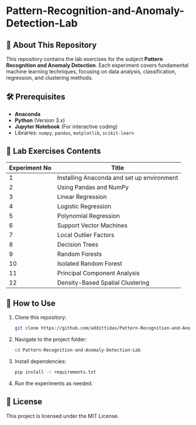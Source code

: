 # Pattern-Recognition-and-Anomaly-Detection-Lab

## 📌 About This Repository
This repository contains the lab exercises for the subject **Pattern Recognition and Anomaly Detection**. Each experiment covers fundamental machine learning techniques, focusing on data analysis, classification, regression, and clustering methods.

## 🛠️ Prerequisites
- **Anaconda** 
- **Python** (Version 3.x)
- **Jupyter Notebook** (For interactive coding)
- Libraries: `numpy`, `pandas`, `matplotlib`, `scikit-learn`

## 📂 Lab Exercises Contents

| Experiment No | Title |
|--------------|-------------------------------------------------|
| 1  | Installing Anaconda and set up environment |
| 2  | Using Pandas and NumPy |
| 3  | Linear Regression |
| 4  | Logistic Regression |
| 5  | Polynomial Regression |
| 6  | Support Vector Machines |
| 7  | Local Outlier Factors |
| 8  | Decision Trees |
| 9  | Random Forests |
| 10 | Isolated Random Forest |
| 11 | Principal Component Analysis |
| 12 | Density-Based Spatial Clustering |

## 🚀 How to Use
1. Clone this repository:
   ```sh
   git clone https://github.com/addittidas/Pattern-Recognition-and-Anomaly-Detection-Lab.git

2. Navigate to the project folder:
    ```sh
    cd Pattern-Recognition-and-Anomaly-Detection-Lab

3. Install dependencies:
    ```sh
    pip install -r requirements.txt

4. Run the experiments as needed.

## 📜 License
This project is licensed under the MIT License.

